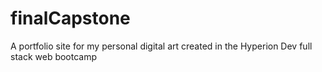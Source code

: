 # finalCapstone
A portfolio site for my personal digital art created in the Hyperion Dev full stack web bootcamp
